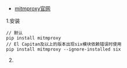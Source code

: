 


* [mitmproxy官网](https://mitmproxy.org/)

1.安装

```
// 默认
pip install mitmproxy
// El Capitan及以上的版本出现six模块依赖错误时使用
pip install mitmproxy --ignore-installed six
```


2.
